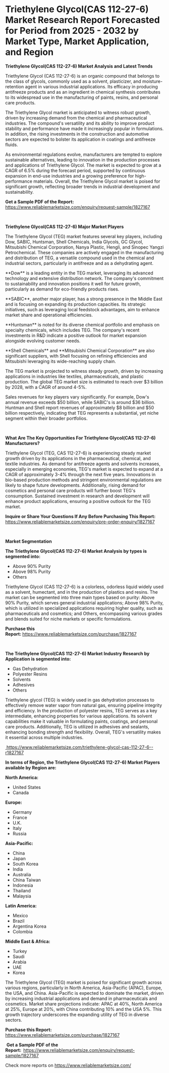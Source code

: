 <p><h1>Triethylene Glycol(CAS 112-27-6) Market Research Report Forecasted for Period from 2025 -  2032 by Market Type, Market Application, and Region</h1></p><p><strong>Triethylene Glycol(CAS 112-27-6) Market Analysis and Latest Trends</strong></p>
<p><p>Triethylene Glycol (CAS 112-27-6) is an organic compound that belongs to the class of glycols, commonly used as a solvent, plasticizer, and moisture-retention agent in various industrial applications. Its efficacy in producing antifreeze products and as an ingredient in chemical synthesis contributes to its widespread use in the manufacturing of paints, resins, and personal care products.</p><p>The Triethylene Glycol market is anticipated to witness robust growth, driven by increasing demand from the chemical and pharmaceutical industries. The compound's versatility and its ability to improve product stability and performance have made it increasingly popular in formulations. In addition, the rising investments in the construction and automotive sectors are expected to bolster its application in coatings and antifreeze fluids.</p><p>As environmental regulations evolve, manufacturers are tempted to explore sustainable alternatives, leading to innovation in the production processes and applications of Triethylene Glycol. The market is expected to grow at a CAGR of 6.5% during the forecast period, supported by continuous expansion in end-use industries and a growing preference for high-performance materials. Overall, the Triethylene Glycol market is poised for significant growth, reflecting broader trends in industrial development and sustainability.</p></p>
<p><strong>Get a Sample PDF of the Report:&nbsp;</strong> <a href="https://www.reliablemarketsize.com/enquiry/request-sample/1827167?utm_campaign=2213&utm_medium=2&utm_source=Github&utm_content=ia&utm_term=03022025&utm_id=triethylene-glycolcas-112-27-6">https://www.reliablemarketsize.com/enquiry/request-sample/1827167</a></p>
<p>&nbsp;</p>
<p><strong>Triethylene Glycol(CAS 112-27-6) Major Market Players</strong></p>
<p><p>The Triethylene Glycol (TEG) market features several key players, including Dow, SABIC, Huntsman, Shell Chemicals, India Glycols, GC Glycol, Mitsubishi Chemical Corporation, Nanya Plastic, Hengli, and Sinopec Yangzi Petrochemical. These companies are actively engaged in the manufacturing and distribution of TEG, a versatile compound used in the chemical and industrial sectors, particularly in antifreeze and as a dehydrating agent.</p><p>**Dow** is a leading entity in the TEG market, leveraging its advanced technology and extensive distribution network. The company's commitment to sustainability and innovation positions it well for future growth, particularly as demand for eco-friendly products rises. </p><p>**SABIC**, another major player, has a strong presence in the Middle East and is focusing on expanding its production capacities. Its strategic initiatives, such as leveraging local feedstock advantages, aim to enhance market share and operational efficiencies.</p><p>**Huntsman** is noted for its diverse chemical portfolio and emphasis on specialty chemicals, which includes TEG. The company's recent investments in R&D indicate a positive outlook for market expansion alongside evolving customer needs.</p><p>**Shell Chemicals** and **Mitsubishi Chemical Corporation** are also significant suppliers, with Shell focusing on refining efficiencies and Mitsubishi leveraging its wide-reaching supply chain. </p><p>The TEG market is projected to witness steady growth, driven by increasing applications in industries like textiles, pharmaceuticals, and plastic production. The global TEG market size is estimated to reach over $3 billion by 2028, with a CAGR of around 4-5%.</p><p>Sales revenues for key players vary significantly. For example, Dow's annual revenue exceeds $50 billion, while SABIC's is around $36 billion. Huntman and Shell report revenues of approximately $8 billion and $50 billion respectively, indicating that TEG represents a substantial, yet niche segment within their broader portfolios.</p></p>
<p>&nbsp;</p>
<p><strong>What Are The Key Opportunities For Triethylene Glycol(CAS 112-27-6) Manufacturers?</strong></p>
<p><p>Triethylene Glycol (TEG, CAS 112-27-6) is experiencing steady market growth driven by its applications in the pharmaceutical, chemical, and textile industries. As demand for antifreeze agents and solvents increases, especially in emerging economies, TEG's market is expected to expand at a CAGR of approximately 3-4% through the next five years. Innovations in bio-based production methods and stringent environmental regulations are likely to shape future developments. Additionally, rising demand for cosmetics and personal care products will further boost TEG's consumption. Sustained investment in research and development will enhance product applications, ensuring a positive outlook for the TEG market.</p></p>
<p><strong>Inquire or Share Your Questions If Any Before Purchasing This Report:</strong> <a href="https://www.reliablemarketsize.com/enquiry/pre-order-enquiry/1827167?utm_campaign=2213&utm_medium=2&utm_source=Github&utm_content=ia&utm_term=03022025&utm_id=triethylene-glycolcas-112-27-6">https://www.reliablemarketsize.com/enquiry/pre-order-enquiry/1827167</a></p>
<p>&nbsp;</p>
<p><strong>Market Segmentation</strong></p>
<p><strong>The Triethylene Glycol(CAS 112-27-6) Market Analysis by types is segmented into:</strong></p>
<p><ul><li>Above 90% Purity</li><li>Above 98% Purity</li><li>Others</li></ul></p>
<p><p>Triethylene Glycol (CAS 112-27-6) is a colorless, odorless liquid widely used as a solvent, humectant, and in the production of plastics and resins. The market can be segmented into three main types based on purity: Above 90% Purity, which serves general industrial applications; Above 98% Purity, which is utilized in specialized applications requiring higher quality, such as pharmaceuticals and cosmetics; and Others, encompassing various grades and blends suited for niche markets or specific formulations.</p></p>
<p><strong>Purchase this Report:&nbsp;</strong><a href="https://www.reliablemarketsize.com/purchase/1827167?utm_campaign=2213&utm_medium=2&utm_source=Github&utm_content=ia&utm_term=03022025&utm_id=triethylene-glycolcas-112-27-6">https://www.reliablemarketsize.com/purchase/1827167</a></p>
<p>&nbsp;</p>
<p><strong>The Triethylene Glycol(CAS 112-27-6) Market Industry Research by Application is segmented into:</strong></p>
<p><ul><li>Gas Dehydration</li><li>Polyester Resins</li><li>Solvents</li><li>Adhesives</li><li>Others</li></ul></p>
<p><p>Triethylene glycol (TEG) is widely used in gas dehydration processes to effectively remove water vapor from natural gas, ensuring pipeline integrity and efficiency. In the production of polyester resins, TEG serves as a key intermediate, enhancing properties for various applications. Its solvent capabilities make it valuable in formulating paints, coatings, and personal care products. Additionally, TEG is utilized in adhesives and sealants, enhancing bonding strength and flexibility. Overall, TEG's versatility makes it essential across multiple industries.</p></p>
<p><a href="https://www.reliablemarketsize.com/triethylene-glycol-cas-112-27-6--r1827167?utm_campaign=2213&utm_medium=2&utm_source=Github&utm_content=ia&utm_term=03022025&utm_id=triethylene-glycolcas-112-27-6">&nbsp;https://www.reliablemarketsize.com/triethylene-glycol-cas-112-27-6--r1827167</a></p>
<p><strong>In terms of Region, the Triethylene Glycol(CAS 112-27-6) Market Players available by Region are:</strong></p>
<p>
    <p> <strong> North America: </strong>
        <ul>
            <li>United States</li>
            <li>Canada</li>
        </ul>
        </p> 
    <p> <strong> Europe: </strong>
        <ul>
            <li>Germany</li>
            <li>France</li>
            <li>U.K.</li>
            <li>Italy</li>
            <li>Russia</li>
        </ul>
        </p> 
    <p> <strong> Asia-Pacific: </strong>
        <ul>
            <li>China</li>
            <li>Japan</li>
            <li>South Korea</li>
            <li>India</li>
            <li>Australia</li>
            <li>China Taiwan</li>
            <li>Indonesia</li>
            <li>Thailand</li>
            <li>Malaysia</li>
        </ul>
        </p> 
    <p> <strong> Latin America: </strong>
        <ul>
            <li>Mexico</li>
            <li>Brazil</li>
            <li>Argentina Korea</li>
            <li>Colombia</li>
        </ul>
        </p> 
    <p> <strong> Middle East & Africa: </strong>
        <ul>
            <li>Turkey</li>
            <li>Saudi</li>
            <li>Arabia</li>
            <li>UAE</li>
            <li>Korea</li>
        </ul>
    </p>
    </p>
<p><p>The Triethylene Glycol (TEG) market is poised for significant growth across various regions, particularly in North America, Asia-Pacific (APAC), Europe, the USA, and China. Asia-Pacific is expected to dominate the market, driven by increasing industrial applications and demand in pharmaceuticals and cosmetics. Market share projections indicate: APAC at 40%, North America at 25%, Europe at 20%, with China contributing 10% and the USA 5%. This growth trajectory underscores the expanding utility of TEG in diverse sectors.</p></p>
<p><strong>Purchase this Report: </strong><a href="https://www.reliablemarketsize.com/purchase/1827167?utm_campaign=2213&utm_medium=2&utm_source=Github&utm_content=ia&utm_term=03022025&utm_id=triethylene-glycolcas-112-27-6">https://www.reliablemarketsize.com/purchase/1827167</a></p>
<p>&nbsp;<strong>Get a Sample PDF of the Report:&nbsp;&nbsp;</strong><a href="https://www.reliablemarketsize.com/enquiry/request-sample/1827167?utm_campaign=2213&utm_medium=2&utm_source=Github&utm_content=ia&utm_term=03022025&utm_id=triethylene-glycolcas-112-27-6">https://www.reliablemarketsize.com/enquiry/request-sample/1827167</a></p>
<p><strong></strong></p>
<p>Check more reports on <a href="https://www.reliablemarketsize.com/?utm_campaign=2213&utm_medium=2&utm_source=Github&utm_content=ia&utm_term=03022025&utm_id=triethylene-glycolcas-112-27-6">https://www.reliablemarketsize.com/</a></p>